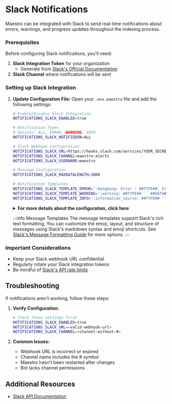# Slack Notifications

Maestro can be integrated with Slack to send real-time notifications about errors, warnings, and progress updates throughout the indexing process. 

### Prerequisites

Before configuring Slack notifications, you'll need:

1. **Slack Integration Token** for your organization
   - Generate from [Slack's Official Documentation](https://slack.com/intl/en-ca/help/articles/215770388-Create-and-regenerate-API-tokens)
2. **Slack Channel** where notifications will be sent

### Setting up Slack Integration

1. **Update Configuration File:** Open your `.env.maestro` file and add the following settings:

    ```bash
    # Enable/Disable Slack Integration
    NOTIFICATIONS_SLACK_ENABLED=true

    # Notification Types
    # Options: ALL, ERROR, WARNING, INFO
    NOTIFICATIONS_SLACK_NOTIFIEDON=ALL

    # Slack Webhook Configuration
    NOTIFICATIONS_SLACK_URL=https://hooks.slack.com/services/YOUR_SECRET_TOKEN
    NOTIFICATIONS_SLACK_CHANNEL=maestro-alerts
    NOTIFICATIONS_SLACK_USERNAME=maestro

    # Message Configuration
    NOTIFICATIONS_SLACK_MAXDATALENGTH=1000

    # Notification Templates
    NOTIFICATIONS_SLACK_TEMPLATE_ERROR=':bangbang: Error : ##TYPE##, Error Info: ```##DATA##```'
    NOTIFICATIONS_SLACK_TEMPLATE_WARNING=':warning: ##TYPE## ```##DATA##```'
    NOTIFICATIONS_SLACK_TEMPLATE_INFO=':information_source: ##TYPE## ```##DATA##```'
    ```

    <details>
    <summary><b>For more details about the configuration, click here</b></summary>

    - **Basic Settings:**
      - `NOTIFICATIONS_SLACK_ENABLED`: Activates the Slack integration
      - `NOTIFICATIONS_SLACK_NOTIFIEDON`: Controls which notification types are sent
      - `NOTIFICATIONS_SLACK_URL`: Your webhook URL for message delivery
      - `NOTIFICATIONS_SLACK_CHANNEL`: Target channel (without # symbol)
      - `NOTIFICATIONS_SLACK_USERNAME`: Bot display name in Slack

    - **Message Templates:**
      - Templates use two variables:
        - `##TYPE##`: Represents the notification category
        - `##DATA##`: Contains the actual message content
      - Three template types available:
        1. Error notifications
        2. Warning notifications
        3. Informational notifications

    - **Message Formatting:**
      - Supports Slack's markdown-style formatting
      - Code blocks use triple backticks
      - Includes emoji shortcuts
      - Message length controlled by `NOTIFICATIONS_SLACK_MAXDATALENGTH`
    </details>

    :::info Message Templates
    The message templates support Slack's rich text formatting. You can customize the emoji, layout, and structure of messages using Slack's markdown syntax and emoji shortcuts. See [Slack's Message Formatting Guide](https://api.slack.com/reference/surfaces/formatting) for more options.
    :::

### Important Considerations

- Keep your Slack webhook URL confidential
- Regularly rotate your Slack integration tokens
- Be mindful of [Slack's API rate limits](https://api.slack.com/apis/rate-limits)

## Troubleshooting

If notifications aren't working, follow these steps:

1. **Verify Configuration:**
    ```bash
    # Check these settings first
    NOTIFICATIONS_SLACK_ENABLED=true
    NOTIFICATIONS_SLACK_URL=<valid-webhook-url>
    NOTIFICATIONS_SLACK_CHANNEL=<channel-without-#>
    ```

2. **Common Issues:**
   - Webhook URL is incorrect or expired
   - Channel name includes the # symbol
   - Maestro hasn't been restarted after changes
   - Bot lacks channel permissions

## Additional Resources

- [Slack API Documentation](https://api.slack.com/docs)
